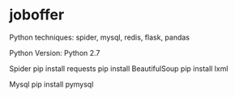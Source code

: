 # joboffer
Python techniques: 
spider, mysql, redis, flask, pandas

Python Version: Python 2.7

Spider
pip install requests
pip install BeautifulSoup
pip install lxml

Mysql
pip install pymysql

